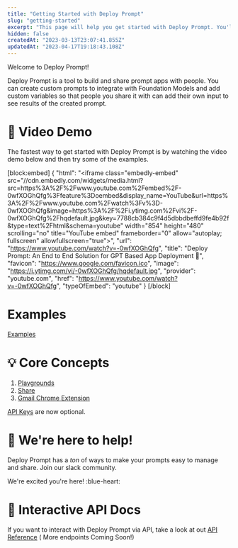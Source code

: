```yaml
---
title: "Getting Started with Deploy Prompt"
slug: "getting-started"
excerpt: "This page will help you get started with Deploy Prompt. You'll be up and running in a jiffy!"
hidden: false
createdAt: "2023-03-13T23:07:41.855Z"
updatedAt: "2023-04-17T19:18:43.108Z"
---
```

Welcome to Deploy Prompt!

Deploy Prompt is a tool to build and share prompt apps with people. You can create custom prompts to integrate with Foundation Models and add custom variables so that people you share it with can add their own input to see results of the created prompt.

# 📝 Video Demo

The fastest way to get started with Deploy Prompt is by watching the video demo below and then try some of the examples.


[block:embed]
{
  "html": "<iframe class=\"embedly-embed\" src=\"//cdn.embedly.com/widgets/media.html?src=https%3A%2F%2Fwww.youtube.com%2Fembed%2F-0wfXOGhQfg%3Ffeature%3Doembed&display_name=YouTube&url=https%3A%2F%2Fwww.youtube.com%2Fwatch%3Fv%3D-0wfXOGhQfg&image=https%3A%2F%2Fi.ytimg.com%2Fvi%2F-0wfXOGhQfg%2Fhqdefault.jpg&key=7788cb384c9f4d5dbbdbeffd9fe4b92f&type=text%2Fhtml&schema=youtube\" width=\"854\" height=\"480\" scrolling=\"no\" title=\"YouTube embed\" frameborder=\"0\" allow=\"autoplay; fullscreen\" allowfullscreen=\"true\"></iframe>",
  "url": "https://www.youtube.com/watch?v=-0wfXOGhQfg",
  "title": "Deploy Prompt: An End to End Solution for GPT Based App Deployment 🚀",
  "favicon": "https://www.google.com/favicon.ico",
  "image": "https://i.ytimg.com/vi/-0wfXOGhQfg/hqdefault.jpg",
  "provider": "youtube.com",
  "href": "https://www.youtube.com/watch?v=-0wfXOGhQfg",
  "typeOfEmbed": "youtube"
}
[/block]




# Examples

[Examples](https://deployprompt.readme.io/docs/examples)

# :bulb: Core Concepts

1. [Playgrounds](https://deployprompt.readme.io/docs/playgrounds)
2. [Share](doc:share)
3. [Gmail Chrome Extension](doc:gmail)

 [API Keys](https://deployprompt.readme.io/docs/api-keys)  are now optional.

# 💬 We're here to help!

Deploy Prompt has a _ton_ of ways to make your prompts easy to manage and share. Join our slack community.

We're excited you're here! :blue-heart:

# 🚦 Interactive API Docs

If you want to interact with Deploy Prompt via API, take a look at out [API Reference](API) ( More endpoints Coming Soon!)